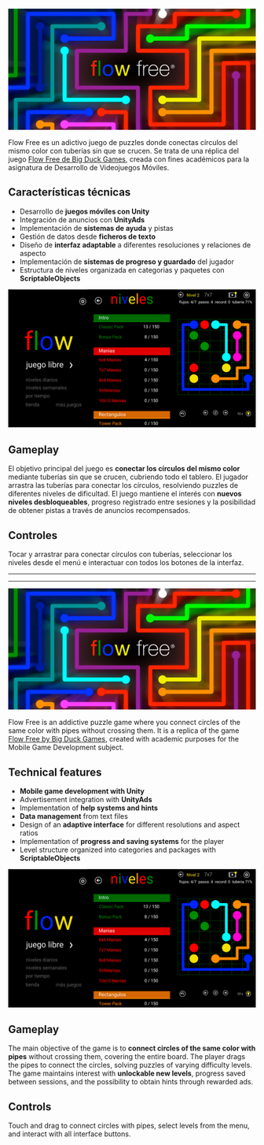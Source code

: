 ![BANNER](images/banner-flow-free.jpeg)

Flow Free es un adictivo juego de puzzles donde conectas círculos del mismo color con tuberías sin que se crucen. Se trata de una réplica del juego [Flow Free de Big Duck Games](https://www.bigduckgames.com/flowfree), creada con fines académicos para la asignatura de Desarrollo de Videojuegos Móviles.

## Características técnicas

- Desarrollo de **juegos móviles con Unity**
- Integración de anuncios con **UnityAds**
- Implementación de **sistemas de ayuda** y pistas
- Gestión de datos desde **ficheros de texto**
- Diseño de **interfaz adaptable** a diferentes resoluciones y relaciones de aspecto
- Implementación de **sistemas de progreso y guardado** del jugador
- Estructura de niveles organizada en categorias y paquetes con **ScriptableObjects**

![GAMEPLAY](/images/flow-free-gameplay.jpg)

## Gameplay

El objetivo principal del juego es **conectar los círculos del mismo color** mediante tuberías sin que se crucen, cubriendo todo el tablero. El jugador arrastra las tuberías para conectar los círculos, resolviendo puzzles de diferentes niveles de dificultad. El juego mantiene el interés con **nuevos niveles desbloqueables**, progreso registrado entre sesiones y la posibilidad de obtener pistas a través de anuncios recompensados.

## Controles

Tocar y arrastrar para conectar círculos con tuberías, seleccionar los niveles desde el menú e interactuar con todos los botones de la interfaz.

---
---

![BANNER](images/banner-flow-free.jpeg)

Flow Free is an addictive puzzle game where you connect circles of the same color with pipes without crossing them. It is a replica of the game [Flow Free by Big Duck Games](https://www.bigduckgames.com/flowfree), created with academic purposes for the Mobile Game Development subject.

## Technical features

- **Mobile game development with Unity**
- Advertisement integration with **UnityAds**
- Implementation of **help systems and hints**
- **Data management** from text files
- Design of an **adaptive interface** for different resolutions and aspect ratios
- Implementation of **progress and saving systems** for the player
- Level structure organized into categories and packages with **ScriptableObjects**

![GAMEPLAY](/images/flow-free-gameplay.jpg)

## Gameplay

The main objective of the game is to **connect circles of the same color with pipes** without crossing them, covering the entire board. The player drags the pipes to connect the circles, solving puzzles of varying difficulty levels. The game maintains interest with **unlockable new levels**, progress saved between sessions, and the possibility to obtain hints through rewarded ads.

## Controls

Touch and drag to connect circles with pipes, select levels from the menu, and interact with all interface buttons.
